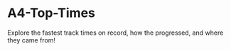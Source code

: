# A4-Top-Times

Explore the fastest track times on record, how the progressed, and where they came from!